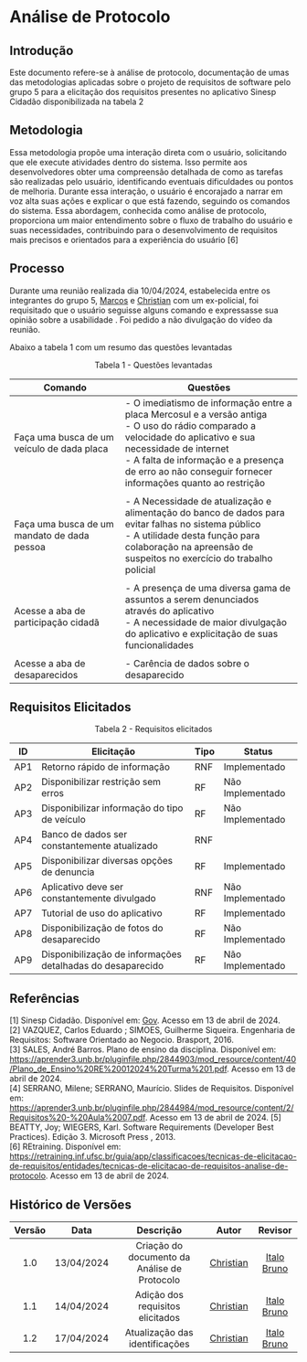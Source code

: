 # Análise de Protocolo

## Introdução
Este documento refere-se à análise de protocolo, documentação de umas das metodologias aplicadas sobre o projeto de requisitos de software pelo grupo 5 para a elicitação dos requisitos presentes no aplicativo Sinesp Cidadão disponibilizada na tabela 2

## Metodologia
Essa metodologia propõe uma interação direta com o usuário, solicitando que ele execute atividades dentro do sistema. Isso permite aos desenvolvedores obter uma compreensão detalhada de como as tarefas são realizadas pelo usuário, identificando eventuais dificuldades ou pontos de melhoria. Durante essa interação, o usuário é encorajado a narrar em voz alta suas ações e explicar o que está fazendo, seguindo os comandos do sistema. Essa abordagem, conhecida como análise de protocolo, proporciona um maior entendimento sobre o fluxo de trabalho do usuário e suas necessidades, 
contribuindo para o desenvolvimento de requisitos mais precisos e orientados para a experiência do usuário [6]

## Processo
Durante uma reunião realizada dia 10/04/2024, estabelecida entre os integrantes do grupo 5, [Marcos](https://github.com/Bittarx) e [Christian](https://github.com/crstyhs) com um ex-policial, foi
requisitado que o usuário seguisse alguns comando e expressasse sua opinião sobre a usabilidade . Foi pedido a não divulgação do vídeo da reunião.

Abaixo a tabela 1 com um resumo das questões levantadas

<center>

Tabela 1 - Questões levantadas

| Comando | Questões  |
| ---- | ---- |
| Faça uma busca de um veículo de dada placa | - O imediatismo de informação entre a placa Mercosul e a versão antiga </br> - O uso do rádio comparado a velocidade do aplicativo e sua necessidade de internet </br> - A falta de informação e a presença de erro ao não conseguir fornecer informações quanto ao restrição | 
||
| Faça uma busca de um mandato de dada pessoa | - A Necessidade de atualização e alimentação do banco de dados para evitar falhas no sistema público </br> - A utilidade desta função para colaboração na apreensão de suspeitos no exercício do trabalho policial|
||
| Acesse a aba de participação cidadã | - A presença de uma diversa gama de assuntos a serem denunciados através do aplicativo </br> - A necessidade de maior divulgação do aplicativo e explicitação de suas funcionalidades|
||
| Acesse a aba de desaparecidos | - Carência de dados sobre o desaparecido|

</center>

## Requisitos Elicitados

<center>

Tabela 2 - Requisitos elicitados

| ID | Elicitação | Tipo | Status |
| ---- | ---- |---- |---- |
| AP1 | Retorno rápido de informação | RNF| Implementado |
| AP2 | Disponibilizar restrição sem erros | RF| Não Implementado|
| AP3 | Disponibilizar informação do tipo de veículo | RF| Não Implementado|
| AP4 | Banco de dados ser constantemente atualizado | RNF| |
| AP5 | Disponibilizar diversas opções de denuncia | RF| Implementado|
| AP6 | Aplicativo deve ser constantemente divulgado | RNF| Não Implementado |
| AP7 | Tutorial de uso do aplicativo | RF| Implementado|
| AP8 | Disponibilização de fotos do desaparecido | RF| Não Implementado|
| AP9 | Disponibilização de informações detalhadas do desaparecido | RF| Não Implementado|

</center>

## Referências
[1] Sinesp Cidadão. Disponível em: [Gov](https://www.gov.br/pt-br/apps/sinesp-cidadao). Acesso em 13 de abril de 2024.</br>
[2] VAZQUEZ, Carlos Eduardo ; SIMOES, Guilherme Siqueira. Engenharia de Requisitos: Software Orientado ao Negocio. Brasport, 2016.</br>
[3] SALES, André Barros. Plano de ensino da disciplina. Disponível em: <https://aprender3.unb.br/pluginfile.php/2844903/mod_resource/content/40/Plano_de_Ensino%20RE%20012024%20Turma%201.pdf>. Acesso em 13 de abril de 2024.</br>
[4] SERRANO, Milene; SERRANO, Maurício. Slides de Requisitos. Disponível em: <https://aprender3.unb.br/pluginfile.php/2844984/mod_resource/content/2/Requisitos%20-%20Aula%2007.pdf>. Acesso em 13 de abril de 2024.
[5] BEATTY, Joy; WIEGERS, Karl. Software Requirements (Developer Best Practices). Edição 3. Microsoft Press , 2013.</br>
[6] REtraining. Disponível em: <https://retraining.inf.ufsc.br/guia/app/classificacoes/tecnicas-de-elicitacao-de-requisitos/entidades/tecnicas-de-elicitacao-de-requisitos-analise-de-protocolo>. Acesso em 13 de abril de 2024.
## Histórico de Versões
| Versão | Data | Descrição | Autor | Revisor |
| :----: | :--: | :-------: | :---: | :-----: |
| 1.0 | 13/04/2024 | Criação do documento da Análise de Protocolo | [Christian](https://github.com/crstyhs)| [Italo Bruno](https://github.com/ItaloBrunoM) |
| 1.1 | 14/04/2024 | Adição dos requisitos elicitados  | [Christian](https://github.com/crstyhs)| [Italo Bruno](https://github.com/ItaloBrunoM) |
| 1.2 | 17/04/2024 | Atualização das identificações  | [Christian](https://github.com/crstyhs)| [Italo Bruno](https://github.com/ItaloBrunoM) |

